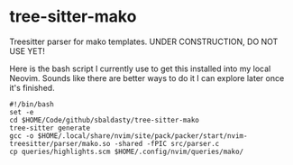 # tree-sitter-mako

Treesitter parser for mako templates. UNDER CONSTRUCTION, DO NOT USE YET!

Here is the bash script I currently use to get this installed into my local Neovim. Sounds like there are better ways to do it I can explore later once it's finished.

```
#!/bin/bash
set -e
cd $HOME/Code/github/sbaldasty/tree-sitter-mako
tree-sitter generate
gcc -o $HOME/.local/share/nvim/site/pack/packer/start/nvim-treesitter/parser/mako.so -shared -fPIC src/parser.c
cp queries/highlights.scm $HOME/.config/nvim/queries/mako/
```
